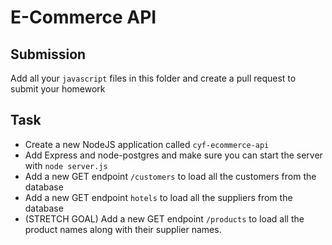 # E-Commerce API

## Submission

Add all your `javascript` files in this folder and create a pull request to submit your homework

## Task

- Create a new NodeJS application called `cyf-ecommerce-api`
- Add Express and node-postgres and make sure you can start the server with `node server.js`
- Add a new GET endpoint `/customers` to load all the customers from the database
- Add a new GET endpoint `hotels` to load all the suppliers from the database
- (STRETCH GOAL) Add a new GET endpoint `/products` to load all the product names along with their supplier names.
